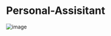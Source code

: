 # Personal-Assisitant

![image](https://user-images.githubusercontent.com/87387647/177565281-306255c3-b1f0-46c0-8556-3b30ce8f9a22.png)
